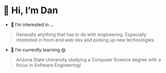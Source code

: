 # 👋 Hi, I’m Dan

- 👀 I’m interested in ...
> Generally anything that has to do with engineering. Especially interested in front-end web dev and picking up new technologies.
- 🌱 I’m currently learning @
> Arizona State University studying a Computer Science degree with a focus in Software Engineering!
